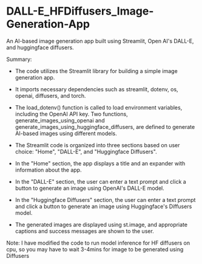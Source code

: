 # DALL-E_HFDiffusers_Image-Generation-App
An AI-based image generation app built using Streamlit, Open AI's DALL-E, and huggingface diffusers.

Summary:

- The code utilizes the Streamlit library for building a simple image generation app.
- It imports necessary dependencies such as streamlit, dotenv, os, openai, diffusers, and torch.
- The load_dotenv() function is called to load environment variables, including the OpenAI API key.
Two functions, generate_images_using_openai and generate_images_using_huggingface_diffusers, are defined to generate AI-based images using different models.
- The Streamlit code is organized into three sections based on user choice: "Home", "DALL-E", and "Huggingface Diffusers".
- In the "Home" section, the app displays a title and an expander with information about the app.
- In the "DALL-E" section, the user can enter a text prompt and click a button to generate an image using OpenAI's DALL-E model.
- In the "Huggingface Diffusers" section, the user can enter a text prompt and click a button to generate an image using Huggingface's Diffusers model.

- The generated images are displayed using st.image, and appropriate captions and success messages are shown to the user.


Note: I have modified the code to run model inference for HF diffusers on cpu, so you may have to wait 3-4mins for image to be generated using Diffusers
